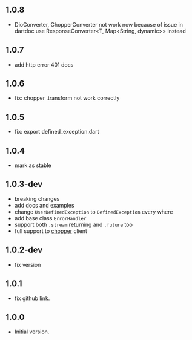 ## 1.0.8
- DioConverter, ChopperConverter not work now because of issue in dartdoc use ResponseConverter<T, Map<String, dynamic>> instead 
## 1.0.7

- add http error 401 docs

## 1.0.6

- fix: chopper .transform not work correctly

## 1.0.5

- fix: export defined_exception.dart

## 1.0.4

- mark as stable

## 1.0.3-dev

- breaking changes
- add docs and examples
- change ```UserDefinedException``` to ```DefinedException``` every where 
- add base class ```ErrorHandler```
- support both ```.stream``` returning and ```.future``` too
- full support to [chopper](https://pub.dev/packages/chopper) client

## 1.0.2-dev

- fix version

## 1.0.1

- fix github link.

## 1.0.0

- Initial version.
